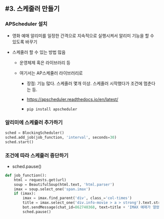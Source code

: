 ## #3. 스케줄러 만들기

### APScheduler 설치

- 영화 예매 알리미를 일정한 간격으로 지속적으로 실행시켜서 알리미 기능을 할 수 있도록 바꾸기

- 스케줄러 할 수 있는 방법 많음

  - 운영체제 혹은 라이브러리 등

  - 여기서는 AP스케쥴러 라이브러리로

    - 장점: 기능 많다. 스케줄러 몇개 이상. 스케줄러 시작했다가 조건에 멈춘다는 등.

    - https://apscheduler.readthedocs.io/en/latest/

    - ```
      pip install apscheduler
      ```

      

### 알리미에 스케쥴러 추가하기

```python
sched = BlockingScheduler()
sched.add_job(job_function, 'interval', seconds=30)
sched.start()
```



### 조건에 따라 스케쥴러 중단하기

- sched.pause()

```python
def job_function():
    html = requests.get(url)
    soup = BeautifulSoup(html.text, 'html.parser')
    imax = soup.select_one('span.imax')
    if (imax):
        imax = imax.find_parent('div', class_='col-times')
        title = imax.select_one('div.info-movie > a > strong').text.strip()
        bot.sendMessage(chat_id=862740368, text=title + 'IMAX 예매가 열렸습니다.')
        sched.pause()
```

